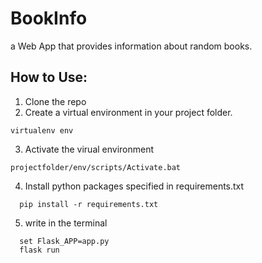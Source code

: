 # BookInfo
a Web App that provides information about random books.

## How to Use:

1. Clone the repo
2. Create a virtual environment in your project folder.
```
virtualenv env
```

3. Activate the virual environment
```
projectfolder/env/scripts/Activate.bat
```

4. Install python packages specified in requirements.txt
```
  pip install -r requirements.txt
```
5. write in the terminal
```
  set Flask_APP=app.py
  flask run
```
